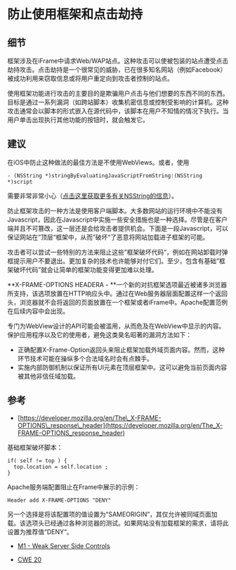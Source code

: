 # 防止使用框架和点击劫持

## 细节

框架涉及在iFrame中请求Web/WAP站点。这种攻击可以使被包装的站点遭受点击劫持攻击。点击劫持是一个很常见的威胁，已在很多知名网站（例如Facebook）被成功利用来窃取信息或将用户重定向到攻击者控制的站点。

使用框架功能进行攻击的主要目的是欺骗用户点击与他们想要的东西不同的东西。目标是通过一系列漏洞（如跨站脚本）收集机密信息或控制受影响的计算机。这种攻击通常会以脚本的形式嵌入在源代码中，该脚本在用户不知情的情况下执行。当用户单击出现执行其他功能的按钮时，就会触发它。

## 建议

在iOS中防止这种做法的最佳方法是不使用WebViews。或者，使用

```
- (NSString *)stringByEvaluatingJavaScriptFromString:(NSString *)script
```

需要非常非常小心（[点击这里获取更多有关NSString的信息](https://developer.apple.com/library/ios/documentation/Cocoa/Reference/Foundation/Classes/NSString_Class/Reference/NSString.html#//apple_ref/doc/c_ref/NSString)）。

防止框架攻击的一种方法是使用客户端脚本。大多数网站的运行环境中不能没有Javascript，因此在Javascript中实施一些安全措施也是一种选择。尽管是在客户端并且不可篡改，这一层还是会给攻击者提供机会。下面是一段Javascript，可以保证网站在”顶层“框架中，从而”破坏“了恶意将网站加载进子框架的可能。

攻击者可以尝试一些特别的方法来阻止这些”框架破坏代码“，例如在网站卸载时弹框提示用户不要退出。更加复杂的技术也许能够对付它们。至少，包含有基础”框架破坏代码”就会让简单的框架功能变得更加难以处理。

**X-FRAME-OPTIONS HEADERA - **一个新的对抗框架选项最近被诸多浏览器所支持，该选项放置在HTTP响应头中。通过在Web服务器层面配置这样一个返回头，浏览器就不会将返回的页面放置在一个框架或者iFrame中。Apache配置范例在后续内容中会出现。

专门为WebView设计的API可能会被滥用，从而危及在WebView中显示的内容。保护应用程序以及它的使用者，避免这类臭名昭著的漏洞方法如下：

* 正确配置X-Frame-Option返回头来阻止框架加载外域页面内容。然而，这种环节技术可能在操纵多个合法域名时会有点棘手。
* 实施内部防御机制以保证所有UI元素在顶层框架中。这可以避免当前页面内容被其他非信任域加载。

## 参考

* [https://developer.mozilla.org/en/The\_X-FRAME-OPTIONS\_response\_header](https://developer.mozilla.org/en/The_X-FRAME-OPTIONS_response_header)

基础框架破坏脚本：

```
if( self != top ) { 
  top.location = self.location ;
}
```

Apache服务端配置阻止在Frame中展示的示例：

```
Header add X-FRAME-OPTIONS "DENY"
```

另一个选择是将该配置项的值设置为“SAMEORIGIN”，其仅允许被同域页面加载。该选项头已经通过各种浏览器的测试。如果网站没有加载框架的需求，请将此设置为推荐值“DENY“。

* [M1 - Weak Server Side Controls](https://www.owasp.org/index.php/Mobile_Top_10_2014-M1)

* [CWE 20](https://cwe.mitre.org/data/definitions/20.html)



